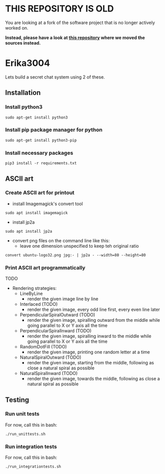 # THIS REPOSITORY IS OLD

You are looking at a fork of the software project that is no longer actively worked on. 

**Instead, please have a look at [this repository](https://github.com/Chaostreff-Potsdam/erika3004) where 
we moved the sources instead.** 

# Erika3004

Lets build a secret chat system using 2 of these.


## Installation 

### Install python3
```
sudo apt-get install python3
```

### Install pip package manager for python
```
sudo apt-get install python3-pip
```

### Install necessary packages
```
pip3 install -r requirements.txt
```


## ASCII art

### Create ASCII art for printout

* install Imagemagick's convert tool
```
sudo apt install imagemagick 
```
* install jp2a
```
sudo apt install jp2a
```
* convert png files on the command line like this: 
  * leave one dimension unspecified to keep teh original ratio
```
convert ubuntu-logo32.png jpg:- | jp2a - --width=80 --height=80
```

### Print ASCII art programmatically 

TODO 

* Rendering strategies:
  * LineByLine
    * render the given image line by line 
  * Interlaced (TODO)
    * render the given image, every odd line first, every even line later
  * PerpendicularSpiralOutward (TODO)
    * render the given image, spiralling outward from the middle while going parallel to X or Y axis all the time
  * PerpendicularSpiralInward (TODO)
    * render the given image, spiralling inward to the middle while going parallel to X or Y axis all the time
  * RandomDotFill (TODO)
    * render the given image, printing one random letter at a time
  * NaturalSpiralOutward (TODO)
    * render the given image, starting from the middle, following as close a natural spiral as possible
  * NaturalSpiralInward (TODO)
    * render the given image, towards the middle, following as close a natural spiral as possible


## Testing

### Run unit tests

For now, call this in bash: 
```
./run_unittests.sh
```


### Run integration tests

For now, call this in bash: 
```
./run_integrationtests.sh
```
